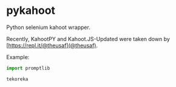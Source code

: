 # pykahoot
Python selenium kahoot wrapper.

Recently, KahootPY and Kahoot.JS-Updated were taken down by [https://repl.it/@theusaf](@theusaf).

Example:

```python
import promptlib

tekoreka
```

